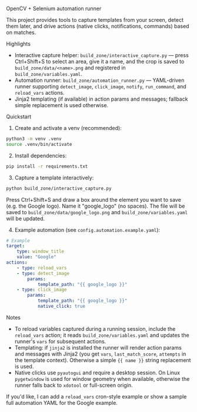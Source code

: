 OpenCV + Selenium automation runner

This project provides tools to capture templates from your screen, detect them later, and drive actions (native clicks, notifications, commands) based on matches.

Highlights
- Interactive capture helper: `build_zone/interactive_capture.py` — press Ctrl+Shift+S to select an area, give it a name, and the crop is saved to `build_zone/data/<name>.png` and registered in `build_zone/variables.yaml`.
- Automation runner: `build_zone/automation_runner.py` — YAML-driven runner supporting `detect_image`, `click_image`, `notify`, `run_command`, and `reload_vars` actions.
- Jinja2 templating (if available) in action params and messages; fallback simple replacement is used otherwise.

Quickstart

1. Create and activate a venv (recommended):

```bash
python3 -m venv .venv
source .venv/bin/activate
```

2. Install dependencies:

```bash
pip install -r requirements.txt
```

3. Capture a template interactively:

```bash
python build_zone/interactive_capture.py
```

Press Ctrl+Shift+S and draw a box around the element you want to save (e.g. the Google logo). Name it "google_logo" (no spaces). The file will be saved to `build_zone/data/google_logo.png` and `build_zone/variables.yaml` will be updated.

4. Example automation (see `config.automation.example.yaml`):

```yaml
# Example
target:
	type: window_title
	value: "Google"
actions:
	- type: reload_vars
	- type: detect_image
		params:
			template_path: "{{ google_logo }}"
	- type: click_image
		params:
			template_path: "{{ google_logo }}"
			native_click: true
```

Notes
- To reload variables captured during a running session, include the `reload_vars` action; it reads `build_zone/variables.yaml` and updates the runner's `vars` for subsequent actions.
- Templating: if `jinja2` is installed the runner will render action params and messages with Jinja2 (you get `vars`, `last_match_score`, `attempts` in the template context). Otherwise a simple `{{ name }}` string replacement is used.
- Native clicks use `pyautogui` and require a desktop session. On Linux `pygetwindow` is used for window geometry when available, otherwise the runner falls back to `xdotool` or full-screen origin.

If you'd like, I can add a `reload_vars` cron-style example or show a sample full automation YAML for the Google example.
